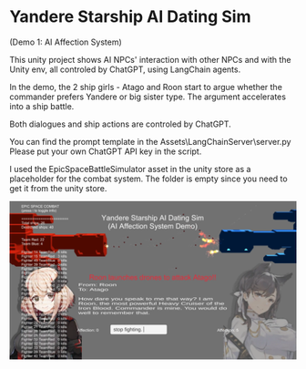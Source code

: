 # Yandere Starship AI Dating Sim 
(Demo 1: AI Affection System)

This unity project shows AI NPCs' interaction with other NPCs and with the Unity env,
all controled by ChatGPT, using LangChain agents.

In the demo, the 2 ship girls - Atago and Roon start to argue whether the commander prefers Yandere or big sister type. The argument accelerates into a ship battle.

Both dialogues and ship actions are controled by ChatGPT.

You can find the prompt template in the Assets\LangChainServer\server.py
Please put your own ChatGPT API key in the script.

I used the EpicSpaceBattleSimulator asset in the unity store as a placeholder for the combat system. The folder is empty since you need to get it from the unity store.

![alt text](https://github.com/TwilledWave/ShipGirlSimDemo1/blob/main/Screenshot.png?raw=true)
